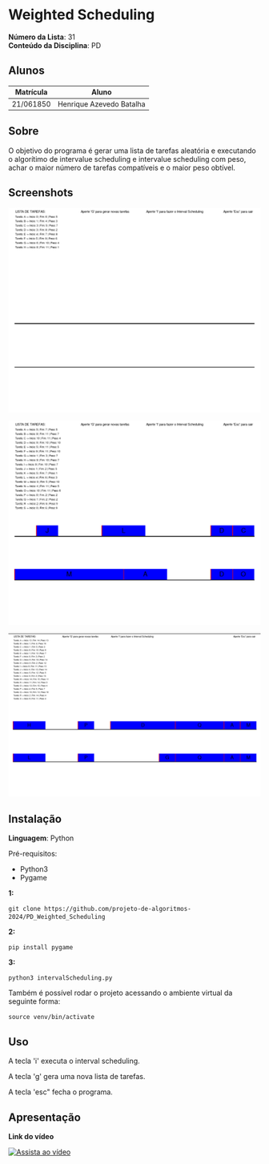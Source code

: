 # Weighted Scheduling

**Número da Lista**: 31<br>
**Conteúdo da Disciplina**: PD<br>

## Alunos
|Matrícula | Aluno |
| -- | -- |
| 21/061850  |  Henrique Azevedo Batalha |

## Sobre 
O objetivo do programa é gerar uma lista de tarefas aleatória e executando o algorítimo de intervalue scheduling e intervalue scheduling com peso, achar o maior número de tarefas compatíveis e o maior peso obtível.

## Screenshots

![screenshot1](https://github.com/projeto-de-algoritmos-2024/PD_Weighted_Scheduling/blob/master/screenshots/screenshot1.png)

![screenshot2](https://github.com/projeto-de-algoritmos-2024/PD_Weighted_Scheduling/blob/master/screenshots/screenshot2.png)

![screenshot3](https://github.com/projeto-de-algoritmos-2024/PD_Weighted_Scheduling/blob/master/screenshots/screenshot3.png)

## Instalação 
**Linguagem**: Python<br>

Pré-requisitos: 

- Python3
- Pygame

**1:**
```
git clone https://github.com/projeto-de-algoritmos-2024/PD_Weighted_Scheduling
```

**2:**
```
pip install pygame
```

**3:**
```
python3 intervalScheduling.py
```
Também é possível rodar o projeto acessando o ambiente virtual da seguinte forma:
```
source venv/bin/activate
```

## Uso 

A tecla 'i' executa o interval scheduling.

A tecla 'g' gera uma nova lista de tarefas.

A tecla 'esc" fecha o programa.

## Apresentação

**Link do vídeo**

[![Assista ao vídeo]()]()





